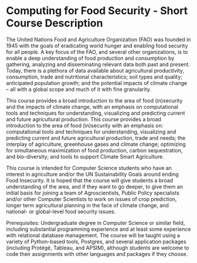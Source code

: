 # Computing for Food Security - Short Course Description

The United Nations Food and Agriculture Organization (FAO) was founded
in 1945 with the goals of eradicating world hunger and enabling food
security for all people.  A key focus of the FAO, and several other
organizations, is to enable a deep understanding of food production
and consumption by gathering, analyzing and disseminating relevant
data both past and present.  Today, there is a plethora of data
available about agricultural productivity, consumption, trade and
nutritional characteristics; soil types and quality; anticipated
population growth; and the potential impacts of climate change – all
with a global scope and much of it with fine granularity.

This course provides a broad introduction to the area of food
(in)security and the impacts of climate change, with an emphasis on
computational tools and techniques for understanding, visualizing and
predicting current and future agricultural production.  This course
provides a broad introduction to the area of food (in)security with an
emphasis on: computational tools and techniques for understanding,
visualizing and predicting current and future agricultural production,
trade and needs; the interplay of agriculture, greenhouse gases and
climate change; optimizing for simultaneous maximization of food
production, carbon sequestration, and bio-diversity; and tools to
support Climate Smart Agriculture.

This course is intended for Computer Science students who have an
interest in agriculture and/or the UN Sustainability Goals around
ending Food Insecurity.  It is hoped that the course will give
students a broad understanding of the area, and if they want to go
deeper, to give them an initial basis for joining a team of
Agroscientists, Public Policy specialists and/or other Computer
Scientists to work on issues of crop prediction, longer term
agricultural planning in the face of climate change, and national- or
global-level food security issues.

Prerequisites: Undergraduate degree in Computer Science or similar
field, including substantial programming experience and at least some
experience with relational database management.  The course will be
taught using a variety of Python-based tools, Postgres, and several
application packages (including Protégé, Tableau, and APSIM), although
students are welcome to code their assignments with other languages
and packages if they choose.

